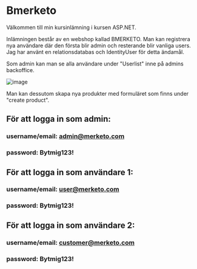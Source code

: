 # Bmerketo

Välkommen till min kursinlämning i kursen ASP.NET.

Inlämningen består av en webshop kallad BMERKETO. Man kan registrera nya användare där den första blir admin och resterande blir vanliga users.
Jag har använt en relationsdatabas och IdentityUser för detta ändamål.

Som admin kan man se alla användare under "Userlist" inne på admins backoffice.

![image](https://github.com/Niklasito/ASP.NET_Course_Submission/assets/110826266/afed598f-7cd3-4823-9c07-7e046a44dd9d)


Man kan dessutom skapa nya produkter med formuläret som finns under "create product".

## För att logga in som admin:

### username/email: admin@merketo.com
### password: Bytmig123!


## För att logga in som användare 1:

### username/email: user@merketo.com
### password: Bytmig123!

## För att logga in som användare 2:

### username/email: customer@merketo.com
### password: Bytmig123!
